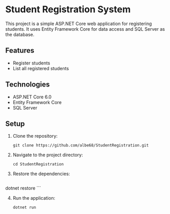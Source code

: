 # Student Registration System

This project is a simple ASP.NET Core web application for registering students. It uses Entity Framework Core for data access and SQL Server as the database.

## Features

- Register students
- List all registered students

## Technologies

- ASP.NET Core 6.0
- Entity Framework Core
- SQL Server

## Setup

1. Clone the repository:

   ```
   git clone https://github.com/albe68/StudentRegistration.git
   ```

2. Navigate to the project directory:
    ```
    cd StudentRegistration
    ```

3. Restore the dependencies:
    ```
dotnet restore
    ```

4. Run the application:
    ```
    dotnet run
    ```
